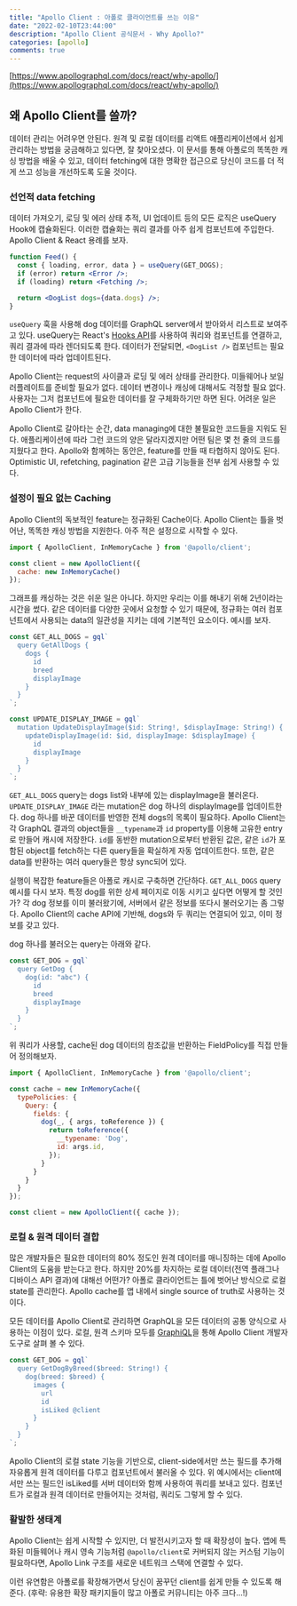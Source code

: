 ```yaml
---
title: "Apollo Client : 아폴로 클라이언트를 쓰는 이유"
date: "2022-02-10T23:44:00"
description: "Apollo Client 공식문서 - Why Apollo?"
categories: [apollo]
comments: true
---
```



[https://www.apollographql.com/docs/react/why-apollo/](https://www.apollographql.com/docs/react/why-apollo/)

## 왜 Apollo Client를 쓸까?

데이터 관리는 어려우면 안된다. 원격 및 로컬 데이터를 리액트 애플리케이션에서 쉽게 관리하는 방법을 궁금해하고 있다면, 잘 찾아오셨다. 이 문서를 통해 아폴로의 똑똑한 캐싱 방법을 배울 수 있고, 데이터 fetching에 대한 명확한 접근으로 당신이 코드를 더 적게 쓰고 성능을 개선하도록 도울 것이다.

### 선언적 data fetching

데이터 가져오기, 로딩 및 에러 상태 추적, UI 업데이트 등의 모든 로직은 useQuery Hook에 캡슐화된다. 이러한 캡슐화는 쿼리 결과를 아주 쉽게 컴포넌트에 주입한다. Apollo Client & React 용례를 보자.

```jsx
function Feed() {
  const { loading, error, data } = useQuery(GET_DOGS);
  if (error) return <Error />;
  if (loading) return <Fetching />;

  return <DogList dogs={data.dogs} />;
}
```

`useQuery` 훅을 사용해 dog 데이터를 GraphQL server에서 받아와서 리스트로 보여주고 있다. useQuery는 React's [Hooks API](https://reactjs.org/docs/hooks-intro.html)를 사용하여 쿼리와 컴포넌트를 연결하고, 쿼리 결과에 따라 렌더되도록 한다. 데이터가 전달되면, `<DogList />` 컴포넌트는 필요한 데이터에 따라 업데이트된다.

Apollo Client는 request의 사이클과 로딩 및 에러 상태를 관리한다. 미들웨어나 보일러플레이트를 준비할 필요가 없다. 데이터 변경이나 캐싱에 대해서도 걱정할 필요 없다. 사용자는 그저 컴포넌트에 필요한 데이터를 잘 구체화하기만 하면 된다. 어려운 일은 Apollo Client가 한다.

Apollo Client로 갈아타는 순간, data managing에 대한 불필요한 코드들을 지워도 된다. 애플리케이션에 따라 그런 코드의 양은 달라지겠지만 어떤 팀은 몇 천 줄의 코드를 지웠다고 한다. Apollo와 함께하는 동안은, feature를 만들 때 타협하지 않아도 된다. Optimistic UI, refetching, pagination 같은 고급 기능들을 전부 쉽게 사용할 수 있다. 

### 설정이 필요 없는 Caching

Apollo Client의 독보적인 feature는 정규화된 Cache이다. Apollo Client는 틀을 벗어난, 똑똑한 캐싱 방법을 지원한다. 아주 적은 설정으로 시작할 수 있다.

```jsx
import { ApolloClient, InMemoryCache } from '@apollo/client';

const client = new ApolloClient({
  cache: new InMemoryCache()
});
```

그래프를 캐싱하는 것은 쉬운 일은 아니다. 하지만 우리는 이를 해내기 위해 2년이라는 시간을 썼다. 같은 데이터를 다양한 곳에서 요청할 수 있기 때문에, 정규화는 여러 컴포넌트에서 사용되는 data의 일관성을 지키는 데에 기본적인 요소이다. 예시를 보자.

```jsx
const GET_ALL_DOGS = gql`
  query GetAllDogs {
    dogs {
      id
      breed
      displayImage
    }
  }
`;

const UPDATE_DISPLAY_IMAGE = gql`
  mutation UpdateDisplayImage($id: String!, $displayImage: String!) {
    updateDisplayImage(id: $id, displayImage: $displayImage) {
      id
      displayImage
    }
  }
`;
```

`GET_ALL_DOGS` query는 dogs list와 내부에 있는 displayImage을 불러온다. `UPDATE_DISPLAY_IMAGE` 라는 mutation은 dog 하나의 displayImage를 업데이트한다. dog 하나를 바꾼 데이터를 반영한 전체 dogs의 목록이 필요하다. Apollo Client는 각 GraphQL 결과의 object들을 `__typename`과 `id` property를 이용해 고유한 entry로 만들어 캐시에 저장한다. `id`를 동반한 mutation으로부터 반환된 값은, 같은 `id`가 포함된 object를 fetch하는 다른 query들을 확실하게 자동 업데이트한다. 또한, 같은 data를 반환하는 여러 query들은 항상 sync되어 있다.

실행이 복잡한 feature들은 아폴로 캐시로 구축하면 간단하다. `GET_ALL_DOGS` query 예시를 다시 보자. 특정 dog를 위한 상세 페이지로 이동 시키고 싶다면 어떻게 할 것인가? 각 dog 정보를 이미 불러왔기에, 서버에서 같은 정보를 또다시 불러오기는 좀 그렇다. Apollo Client의 cache API에 기반해, dogs와 두 쿼리는 연결되어 있고, 이미 정보를 갖고 있다.

dog 하나를 불러오는 query는 아래와 같다.

```jsx
const GET_DOG = gql`
  query GetDog {
    dog(id: "abc") {
      id
      breed
      displayImage
    }
  }
`;
```

위 쿼리가 사용할, cache된 dog 데이터의 참조값을 반환하는 FieldPolicy를 직접 만들어 정의해보자.

```jsx
import { ApolloClient, InMemoryCache } from '@apollo/client';

const cache = new InMemoryCache({
  typePolicies: {
    Query: {
      fields: {
        dog(_, { args, toReference }) {
          return toReference({
            __typename: 'Dog',
            id: args.id,
          });
        }
      }
    }
  }
});

const client = new ApolloClient({ cache });
```

### 로컬 & 원격 데이터 결합

많은 개발자들은 필요한 데이터의 80% 정도인 원격 데이터를 매니징하는 데에 Apollo Client의 도움을 받는다고 한다. 하지만 20%를 차지하는 로컬 데이터(전역 플래그나 디바이스 API 결과)에 대해선 어떤가? 아폴로 클라이언트는 틀에 벗어난 방식으로 로컬 state를 관리한다. Apollo cache를 앱 내에서 single source of truth로 사용하는 것이다. 

모든 데이터를 Apollo Client로 관리하면 GraphQL을 모든 데이터의 공통 양식으로 사용하는 이점이 있다. 로컬, 원격 스키마 모두를 [GraphiQL](https://github.com/graphql/graphiql)을 통해 Apollo Client 개발자 도구로 살펴 볼 수 있다.

```jsx
const GET_DOG = gql`
  query GetDogByBreed($breed: String!) {
    dog(breed: $breed) {
      images {
        url
        id
        isLiked @client
      }
    }
  }
`;
```

Apollo Client의 로컬 state 기능을 기반으로, client-side에서만 쓰는 필드를 추가해 자유롭게 원격 데이터를 다루고 컴포넌트에서 불러올 수 있다. 위 예시에서는 client에서만 쓰는 필드인 isLiked를 서버 데이터와 함께 사용하여 쿼리를 보내고 있다. 컴포넌트가 로컬과 원격 데이터로 만들어지는 것처럼, 쿼리도 그렇게 할 수 있다.

### 활발한 생태계

Apollo Client는 쉽게 시작할 수 있지만, 더 발전시키고자 할 때 확장성이 높다. 앱에 특화된 미들웨어나 캐시 영속 기능처럼 `@apollo/client`로 커버되지 않는 커스텀 기능이 필요하다면, Apollo Link 구조를 새로운 네트워크 스택에 연결할 수 있다.

이런 유연함은 아폴로를 확장해가면서 당신이 꿈꾸던 client를 쉽게 만들 수 있도록 해준다. 
(후략: 유용한 확장 패키지들이 많고 아폴로 커뮤니티는 아주 크다...!)